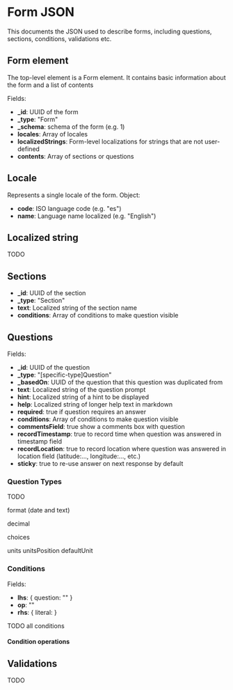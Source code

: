 # Form JSON

This documents the JSON used to describe forms, including questions, sections, conditions, validations etc.

## Form element

The top-level element is a Form element. It contains basic information about the form and a list of contents

Fields:
* **_id**: UUID of the form
* **_type**: "Form" 
* **_schema**: schema of the form (e.g. 1)
* **locales**: Array of locales
* **localizedStrings**: Form-level localizations for strings that are not user-defined
* **contents**: Array of sections or questions

## Locale

Represents a single locale of the form. Object:
* **code**: ISO language code (e.g. "es")
* **name**: Language name localized (e.g. "English")

## Localized string

TODO

## Sections
* **_id**: UUID of the section
* **_type**: "Section" 
* **text**: Localized string of the section name
* **conditions**: Array of conditions to make question visible


## Questions

Fields:
* **_id**: UUID of the question
* **_type**: "[specific-type]Question"
* **_basedOn**: UUID of the question that this question was duplicated from
* **text**: Localized string of the question prompt
* **hint**: Localized string of a hint to be displayed
* **help**: Localized string of longer help text in markdown
* **required**: true if question requires an answer
* **conditions**: Array of conditions to make question visible
* **commentsField**: true show a comments box with question
* **recordTimestamp**: true to record time when question was answered in timestamp field
* **recordLocation**: true to record location where question was answered in location field (latitude:..., longitude:..., etc.)
* **sticky**: true to re-use answer on next response by default

### Question Types
TODO 

format (date and text)

decimal

choices

units
unitsPosition
defaultUnit

### Conditions

Fields:

* **lhs**: { question: "<question id>" }
* **op**: "<operation>"
* **rhs**: { literal: <some literal value> }

TODO all conditions

#### Condition operations

## Validations

TODO

